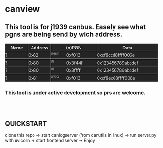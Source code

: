 # canview
## This tool is for j1939 canbus. Easely see what pgns are being send by wich address.
![canview.png](canview.png)
### This tool is under active development so prs are welcome.
<br>
<br>

## QUICKSTART
clone this repo -> start canlogserver (from canutils in linux) -> run server.py with uvicorn -> start frontend server -> Enjoy
